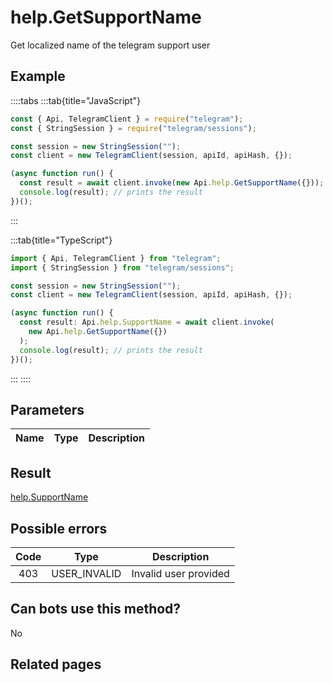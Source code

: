 # help.GetSupportName

Get localized name of the telegram support user

## Example

::::tabs
:::tab{title="JavaScript"}

```js
const { Api, TelegramClient } = require("telegram");
const { StringSession } = require("telegram/sessions");

const session = new StringSession("");
const client = new TelegramClient(session, apiId, apiHash, {});

(async function run() {
  const result = await client.invoke(new Api.help.GetSupportName({}));
  console.log(result); // prints the result
})();
```

:::

:::tab{title="TypeScript"}

```ts
import { Api, TelegramClient } from "telegram";
import { StringSession } from "telegram/sessions";

const session = new StringSession("");
const client = new TelegramClient(session, apiId, apiHash, {});

(async function run() {
  const result: Api.help.SupportName = await client.invoke(
    new Api.help.GetSupportName({})
  );
  console.log(result); // prints the result
})();
```

:::
::::

## Parameters

| Name | Type | Description |
| :--: | ---- | ----------- |

## Result

[help.SupportName](https://core.telegram.org/type/help.SupportName)

## Possible errors

| Code | Type         | Description           |
| :--: | ------------ | --------------------- |
| 403  | USER_INVALID | Invalid user provided |

## Can bots use this method?

No

## Related pages

